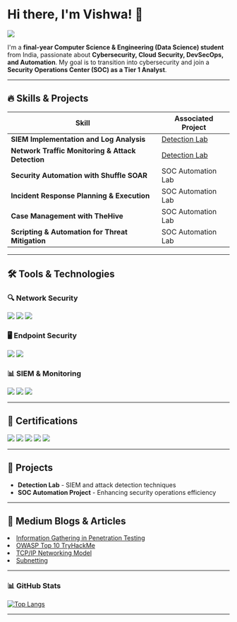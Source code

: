 # Hi there, I'm Vishwa! 👋  
<a href="https://www.linkedin.com/in/sai-vishwa-teja-03vt05">
    <img src="https://img.shields.io/badge/-LinkedIn-0072b1?&style=for-the-badge&logo=linkedin&logoColor=white" />
</a>

I'm a **final-year Computer Science & Engineering (Data Science) student** from India, passionate about **Cybersecurity, Cloud Security, DevSecOps, and Automation**. My goal is to transition into cybersecurity and join a **Security Operations Center (SOC) as a Tier 1 Analyst**.

---

## 🔥 Skills & Projects

| Skill                                         | Associated Project         |
|-----------------------------------------------|----------------------------|
| **SIEM Implementation and Log Analysis**      | [Detection Lab](https://google.com) |
| **Network Traffic Monitoring & Attack Detection** | [Detection Lab](https://google.com) |
| **Security Automation with Shuffle SOAR**     | SOC Automation Lab |
| **Incident Response Planning & Execution**    | SOC Automation Lab |
| **Case Management with TheHive**              | SOC Automation Lab |
| **Scripting & Automation for Threat Mitigation** | SOC Automation Lab |

---

## 🛠 Tools & Technologies

### 🔍 **Network Security**
<div>
    <img src="https://img.shields.io/badge/-Wireshark-1679A7?&style=for-the-badge&logo=Wireshark&logoColor=white" />
    <img src="https://img.shields.io/badge/-Suricata-EF3B2D?&style=for-the-badge&logo=Suricata&logoColor=white" />
    <img src="https://img.shields.io/badge/-Zeek-777BB4?&style=for-the-badge&logo=Zeek&logoColor=white" />
</div>

### 🖥 **Endpoint Security**
<div>
    <img src="https://img.shields.io/badge/-Microsoft_Defender_for_Endpoint-00A4EF?&style=for-the-badge&logo=Microsoft&logoColor=white" />
    <img src="https://img.shields.io/badge/-Velociraptor-4B275F?&style=for-the-badge&logo=Velociraptor&logoColor=white" />
</div>

### 📊 **SIEM & Monitoring**
<div>
    <img src="https://img.shields.io/badge/-Microsoft_Sentinel-0078D4?&style=for-the-badge&logo=Microsoft&logoColor=white" />
    <img src="https://img.shields.io/badge/-Splunk-000000?&style=for-the-badge&logo=Splunk&logoColor=white" />
    <img src="https://img.shields.io/badge/-Elastic-005571?&style=for-the-badge&logo=Elastic&logoColor=white" />
</div>

---

## 📜 Certifications
<div>
    <img src="https://img.shields.io/badge/-Security%2B-FF0000?&style=for-the-badge&logo=CompTIA&logoColor=white" />
    <img src="https://img.shields.io/badge/-Network%2B-007ACC?&style=for-the-badge&logo=CompTIA&logoColor=white" />
    <img src="https://img.shields.io/badge/-A%2B-4D4D4D?&style=for-the-badge&logo=CompTIA&logoColor=white" />
    <img src="https://img.shields.io/badge/-CDSA-006400?&style=for-the-badge&logoColor=white" />
    <img src="https://img.shields.io/badge/-CCD-000080?&style=for-the-badge&logoColor=white" />
</div>

---

## 🚀 Projects

- **Detection Lab** - SIEM and attack detection techniques
- **SOC Automation Project** - Enhancing security operations efficiency

---

## 📝 Medium Blogs & Articles

<li><a href="https://infosecwriteups.com/information-gathering-in-penetration-testing-770e01bab326" target="_blank">Information Gathering in Penetration Testing</a></li>
<li><a href="https://infosecwriteups.com/owasp-top-10-tryhackme-all-in-one-writeup-68ae5ab37d57" target="_blank">OWASP Top 10 TryHackMe</a></li>
<li><a href="https://infosecwriteups.com/tcp-ip-networking-model-69686f893569" target="_blank">TCP/IP Networking Model</a></li>
<li><a href="https://infosecwriteups.com/subnetting-a-networking-concept-161a82aff954" target="_blank">Subnetting</a></li>

---

### 📊 **GitHub Stats**
[![Top Langs](https://github-readme-stats.vercel.app/api/top-langs/?username=Vishwateja03)](https://github.com/Vishwateja03/github-readme-stats)

---

